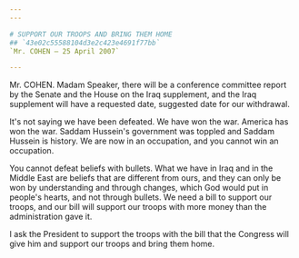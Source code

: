 ```yaml
---
---

# SUPPORT OUR TROOPS AND BRING THEM HOME
## `43e02c55588104d3e2c423e4691f77bb`
`Mr. COHEN — 25 April 2007`

---
```



Mr. COHEN. Madam Speaker, there will be a conference committee report 
by the Senate and the House on the Iraq supplement, and the Iraq 
supplement will have a requested date, suggested date for our 
withdrawal.

It's not saying we have been defeated. We have won the war. America 
has won the war. Saddam Hussein's government was toppled and Saddam 
Hussein is history. We are now in an occupation, and you cannot win an 
occupation.

You cannot defeat beliefs with bullets. What we have in Iraq and in 
the Middle East are beliefs that are different from ours, and they can 
only be won by understanding and through changes, which God would put 
in people's hearts, and not through bullets. We need a bill to support 
our troops, and our bill will support our troops with more money than 
the administration gave it.

I ask the President to support the troops with the bill that the 
Congress will give him and support our troops and bring them home.
